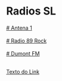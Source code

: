# Radios SL

<a href="http://stm34.conectastm.com:9596/stream"># Antena 1 </a><br><br>
<a href="https://bit.ly/3QsEMf3"># Radio 89 Rock</a><br><br>
<a href="https://rrdns-dumont.webnow.com.br/dumont.mp3"># Dumont FM</a><br><br>

[Texto do Link](https://www.google.com)
